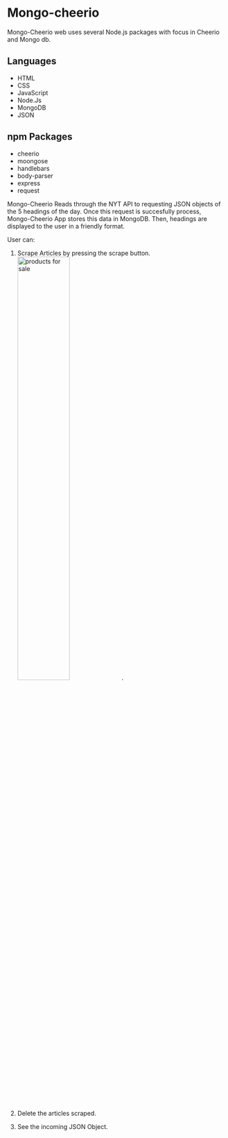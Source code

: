 # Mongo-cheerio

Mongo-Cheerio web uses several Node.js packages with focus in Cheerio and Mongo db.

## Languages
- HTML
- CSS
- JavaScript
- Node.Js
- MongoDB
- JSON

## npm Packages
- cheerio
 - moongose
 - handlebars
 - body-parser
 - express
 - request
 
 Mongo-Cheerio Reads through the NYT API to requesting JSON objects of the 5 headings of the day. Once this request is succesfully process, Mongo-Cheerio App stores this data in MongoDB. Then, headings are displayed to the user in a friendly format.
 
 User can:
 
 1. Scrape Articles by pressing the scrape button.
 <img src="/images/scrapeButton.png" alt="products for sale " width ="50%"/>.     
 
 2. Delete the articles scraped. 
 3. See the incoming JSON Object.
 
 


